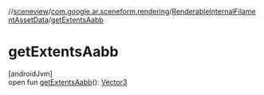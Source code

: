 //[sceneview](../../../index.md)/[com.google.ar.sceneform.rendering](../index.md)/[RenderableInternalFilamentAssetData](index.md)/[getExtentsAabb](get-extents-aabb.md)

# getExtentsAabb

[androidJvm]\
open fun [getExtentsAabb](get-extents-aabb.md)(): [Vector3](../../com.google.ar.sceneform.math/-vector3/index.md)

